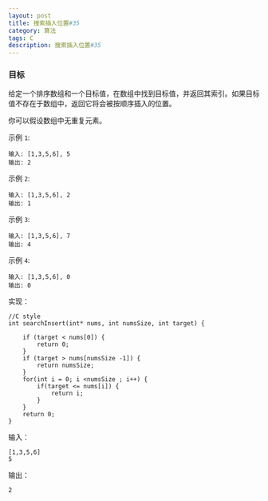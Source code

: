 ```yaml
---
layout: post
title: 搜索插入位置#35
category: 算法
tags: C
description: 搜索插入位置#35
--- 
```


### 目标

给定一个排序数组和一个目标值，在数组中找到目标值，并返回其索引。如果目标值不存在于数组中，返回它将会被按顺序插入的位置。

你可以假设数组中无重复元素。

示例 `1`:

	输入: [1,3,5,6], 5
	输出: 2
	
示例 `2`:

	输入: [1,3,5,6], 2
	输出: 1
	
示例 `3`:

	输入: [1,3,5,6], 7
	输出: 4
	
示例 `4`:

	输入: [1,3,5,6], 0
	输出: 0


实现：

	//C style
	int searchInsert(int* nums, int numsSize, int target) {
	    
	    if (target < nums[0]) { 
	        return 0;
	    }
	    if (target > nums[numsSize -1]) {
	        return numsSize;
	    }
	    for(int i = 0; i <numsSize ; i++) {
	        if(target <= nums[i]) {
	            return i;
	        } 
	    }
	    return 0;
	}
	
输入：
	
	[1,3,5,6]
	5

输出：

	2

